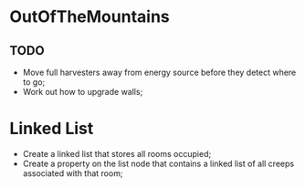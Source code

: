 # OutOfTheMountains

## TODO

* Move full harvesters away from energy source before they detect where to go;
* Work out how to upgrade walls;

# Linked List

* Create a linked list that stores all rooms occupied;
* Create a property on the list node that contains a linked list of all creeps associated with that room;
